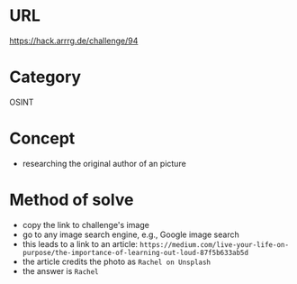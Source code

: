 # URL
https://hack.arrrg.de/challenge/94
# Category
OSINT
# Concept
* researching the original author of an picture
# Method of solve
* copy the link to challenge's image
* go to any image search engine, e.g., Google image search
* this leads to a link to an article: `https://medium.com/live-your-life-on-purpose/the-importance-of-learning-out-loud-87f5b633ab5d`
* the article credits the photo as `Rachel on Unsplash`
* the answer is `Rachel`

